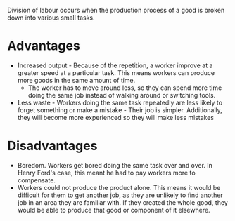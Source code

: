 Division of labour occurs when the production process of a good is broken down into various small tasks.

# Advantages #
- Increased output - Because of the repetition, a worker improve at a greater speed at a particular task. This means workers can produce more goods in the same amount of time.
  - The worker has to move around less, so they can spend more time doing the same job instead of walking around or switching tools.
- Less waste - Workers doing the same task repeatedly are less likely to forget something or make a mistake - Their job is simpler. Additionally, they will become more experienced so they will make less mistakes

# Disadvantages #
- Boredom. Workers get bored doing the same task over and over. In Henry Ford's case, this meant he had to pay workers more to compensate.
- Workers could not produce the product alone. This means it would be difficult for them to get another job, as they are unlikely to find another job in an area they are familiar with. If they created the whole good, they would be able to produce that good or component of it elsewhere.

